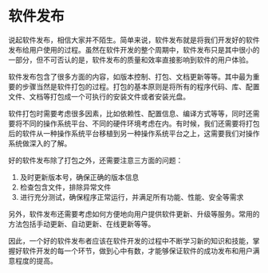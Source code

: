 # 软件发布

说起软件发布，相信大家并不陌生。简单来说，软件发布就是将我们开发好的软件发布给用户使用的过程。虽然在软件开发的整个周期中，软件发布只是其中很小的一部分，但不可否认的是，软件发布的质量和效率直接影响到软件的用户体验。

软件发布包含了很多方面的内容，如版本控制、打包、文档更新等等。其中最为重要的步骤当然是软件打包的过程。打包的基本原则是将所有的程序代码、库、配置文件、文档等打包成一个可执行的安装文件或者安装光盘。

软件打包时需要考虑很多因素，比如依赖性、配置信息、编译方式等等，同时还需要将不同的操作系统平台、不同的硬件环境考虑在内。有时候，我们还需要将打包后的软件从一种操作系统平台移植到另一种操作系统平台之上，这需要我们对操作系统做深入的了解。

好的软件发布除了打包之外，还需要注意三方面的问题：

1. 及时更新版本号，确保正确的版本信息 
2. 检查包含文件，排除异常文件 
3. 进行充分测试，确保程序正常运行，并满足所有功能、性能、安全等需求 

另外，软件发布还需要考虑如何方便地向用户提供软件更新、升级等服务。常用的方法包括手动更新、自动更新、在线更新等等。

因此，一个好的软件发布者应该在软件开发的过程中不断学习新的知识和技能，掌握好软件开发的每一个环节，做到心中有数，才能够保证软件的成功发布和用户满意程度的提高。
